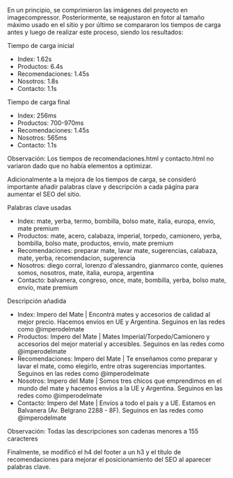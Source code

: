 En un principio, se comprimieron las imágenes del proyecto en imagecompressor. Posteriormente, se reajustaron en fotor al tamaño máximo usado en el sitio y por último se compararon los tiempos de carga antes y luego de realizar este proceso, siendo los resultados:

Tiempo de carga inicial
-	Index: 1.62s
-	Productos: 6.4s
-	Recomendaciones: 1.45s
-	Nosotros: 1.8s
-	Contacto: 1.1s


Tiempo de carga final
-	Index: 256ms
-	Productos: 700-970ms
-	Recomendaciones: 1.45s
-	Nosotros: 565ms
-	Contacto: 1.1s

Observación: Los tiempos de recomendaciones.html y contacto.html no variaron dado que no había elementos a optimizar.


Adicionalmente a la mejora de los tiempos de carga, se consideró importante añadir palabras clave y descripción a cada página para aumentar el SEO del sitio.

Palabras clave usadas

-	Index: mate, yerba, termo, bombilla, bolso mate, italia, europa, envío, mate premium
-	Productos: mate, acero, calabaza, imperial, torpedo, camionero, yerba, bombilla, bolso mate, productos, envío, mate premium
-	Recomendaciones: preparar mate, lavar mate, sugerencias, calabaza, mate, yerba, recomendacion, sugerencia
-	Nosotros: diego corral, lorenzo d'alessandro, gianmarco conte, quienes somos, nosotros, mate, italia, europa, argentina
-	Contacto: balvanera, congreso, once, mate, bombilla, yerba, bolso mate, envío, mate premium

Descripción añadida
-	Index: Impero del Mate | Encontrá mates y accesorios de calidad al mejor precio. Hacemos envíos en UE y Argentina. Seguinos en las redes como @imperodelmate
-	Productos: Impero del Mate | Mates Imperial/Torpedo/Camionero y accesorios del mejor material y accesibles. Seguinos en las redes como @imperodelmate
-	Recomendaciones: Impero del Mate | Te enseñamos como preparar y lavar el mate, como elegirlo, entre otras sugerencias importantes. Seguinos en las redes como @imperodelmate
-	Nosotros: Impero del Mate | Somos tres chicos que emprendimos en el mundo del mate y hacemos envíos a la UE y Argentina. Seguinos en las redes como @imperodelmate
-	Contacto: Impero del Mate | Envíos a todo el país y a UE. Estamos en Balvanera (Av. Belgrano 2288 - 8F). Seguinos en las redes como @imperodelmate

Observación: Todas las descripciones son cadenas menores a 155 caracteres

Finalmente, se modificó el h4 del footer a un h3 y el título de recomendaciones para mejorar el posicionamiento del SEO al aparecer palabras clave.